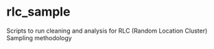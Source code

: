 # rlc_sample
Scripts to run cleaning and analysis for RLC (Random Location Cluster) Sampling methodology
